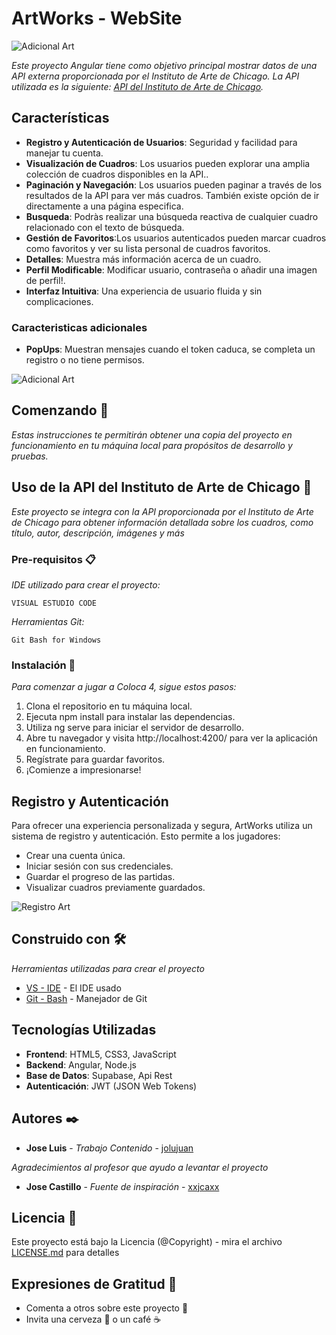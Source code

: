 # ArtWorks - WebSite
![Adicional Art](https://i.postimg.cc/rFDhh4vr/home.jpg)

_Este proyecto Angular tiene como objetivo principal mostrar datos de una API externa proporcionada por el Instituto de Arte de Chicago. La API utilizada es la siguiente: [API del Instituto de Arte de Chicago](https://api.artic.edu/api/v1/artworks)._

## Características

- **Registro y Autenticación de Usuarios**: Seguridad y facilidad para manejar tu cuenta.
- **Visualización de Cuadros**: Los usuarios pueden explorar una amplia colección de cuadros disponibles en la API..
- **Paginación y Navegación**: Los usuarios pueden paginar a través de los resultados de la API para ver más cuadros. También existe opción de ir directamente a una página especifica.
- **Busqueda**: Podràs realizar una búsqueda reactiva de cualquier cuadro relacionado con el texto de búsqueda.
- **Gestión de Favoritos**:Los usuarios autenticados pueden marcar cuadros como favoritos y ver su lista personal de cuadros favoritos.
- **Detalles**: Muestra más información acerca de un cuadro.
- **Perfil Modificable**: Modificar usuario, contraseña o añadir una imagen de perfil!.
- **Interfaz Intuitiva**: Una experiencia de usuario fluida y sin complicaciones.

### Caracteristicas adicionales
- **PopUps**: Muestran mensajes cuando el token caduca, se completa un registro o no tiene permisos.

![Adicional Art](https://i.postimg.cc/vZLNJVvH/detail.png) 
## Comenzando 🚀

_Estas instrucciones te permitirán obtener una copia del proyecto en funcionamiento en tu máquina local para propósitos de desarrollo y pruebas._

## Uso de la API del Instituto de Arte de Chicago 🔌
_Este proyecto se integra con la API proporcionada por el Instituto de Arte de Chicago para obtener información detallada sobre los cuadros, como título, autor, descripción, imágenes y más_

### Pre-requisitos 📋

_IDE utilizado para crear el proyecto:_

```
VISUAL ESTUDIO CODE
```
_Herramientas Git:_

```
Git Bash for Windows
```

### Instalación 🔧

_Para comenzar a jugar a Coloca 4, sigue estos pasos:_

1. Clona el repositorio en tu máquina local.
2. Ejecuta npm install para instalar las dependencias.
3. Utiliza ng serve para iniciar el servidor de desarrollo.
4. Abre tu navegador y visita http://localhost:4200/ para ver la aplicación en funcionamiento.
4. Regístrate para guardar favoritos.
5. ¡Comienze a impresionarse!

## Registro y Autenticación

Para ofrecer una experiencia personalizada y segura, ArtWorks utiliza un sistema de registro y autenticación. Esto permite a los jugadores:

- Crear una cuenta única.
- Iniciar sesión con sus credenciales.
- Guardar el progreso de las partidas.
- Visualizar cuadros previamente guardados.


![Registro Art](https://i.postimg.cc/rwSNbNgK/register.jpg) 

## Construido con 🛠️

_Herramientas utilizadas para crear el proyecto_

* [VS - IDE](https://code.visualstudio.com/) - El IDE usado
* [Git - Bash](https://git-scm.com/downloads) - Manejador de Git

## Tecnologías Utilizadas

- **Frontend**: HTML5, CSS3, JavaScript
- **Backend**: Angular, Node.js
- **Base de Datos**: Supabase, Api Rest
- **Autenticación**: JWT (JSON Web Tokens)

## Autores ✒️

* **Jose Luis** - *Trabajo Contenido* - [jolujuan](https://github.com/jolujuan)

_Agradecimientos al profesor que ayudo a levantar el proyecto_

* **Jose Castillo** - *Fuente de inspiración* - [xxjcaxx](https://github.com/xxjcaxx)

## Licencia 📄

Este proyecto está bajo la Licencia (@Copyright) - mira el archivo [LICENSE.md](LICENSE.md) para detalles

## Expresiones de Gratitud 🎁

* Comenta a otros sobre este proyecto 📢
* Invita una cerveza 🍺 o un café ☕

